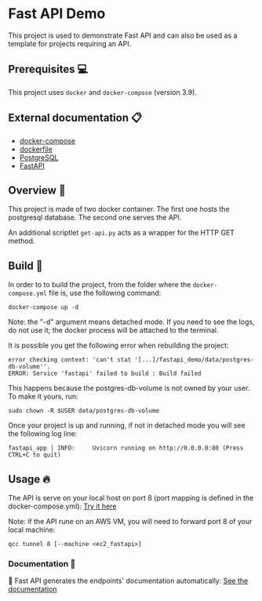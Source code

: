 # Fast API Demo

This project is used to demonstrate Fast API and can also be used as a template for projects requiring an API.

## Prerequisites :computer:

This project uses `docker` and `docker-compose` (version 3.9).

## External documentation :clipboard:

- [docker-compose](https://docs.docker.com/compose/ "docker-compose")
- [dockerfile](https://docs.docker.com/engine/reference/builder/ "dockerfile")
- [PostgreSQL](https://www.postgresql.org/docs/15/index.html "postgresql")
- [FastAPI](https://fastapi.tiangolo.com/ "fastapi")

## Overview :eyes:

This project is made of two docker container.
The first one hosts the postgresql database.
The second one serves the API.

An additional scriptlet `get-api.py` acts as a wrapper for the HTTP GET method.

## Build :wrench:

In order to to build the project, from the folder where the `docker-compose.yml` file is, use the following command:

```
docker-compose up -d
```
Note: the "-d" argument means detached mode. If you need to see the logs, do not use it; the docker process will be attached to the terminal.

It is possible you get the following error when rebuilding the project:
```
error checking context: 'can't stat '[...]/fastapi_demo/data/postgres-db-volume''.
ERROR: Service 'fastapi' failed to build : Build failed
```
This happens because the postgres-db-volume is not owned by your user. To make it yours, run:
```
sudo chown -R $USER data/postgres-db-volume
```

Once your project is up and running, if not in detached mode you will see the following log line:
```
fastapi_app | INFO:     Uvicorn running on http://0.0.0.0:80 (Press CTRL+C to quit)
```

## Usage :fire:

The API is serve on your local host on port 8 (port mapping is defined in the docker-compose.yml):
[Try it here](https://localhost:8/ "fastapi_demo")

Note: if the API rune on an AWS VM, you will need to forward port 8 of your local machine:
```
qcc tunnel 8 [--machine <ec2_fastapi>]
```

### Documentation :pencil:

:star2: Fast API generates the endpoints' documentation automatically:
[See the documentation](https://localhost:8/docs "fastapi_demo - docs")

